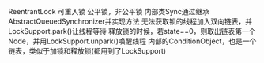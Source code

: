 ReentrantLock
可重入锁
公平锁，非公平锁
内部类Sync通过继承AbstractQueuedSynchronizer并实现方法
无法获取锁的线程加入双向链表，并LockSupport.park()让线程等待
释放锁的时候，若state==0，则取出链表第一个Node，并用LockSupport.unpark()唤醒线程
内部的ConditionObject，也是一个链表，类似于加锁和释放锁(都用到了LockSupport)
